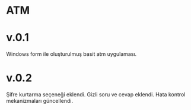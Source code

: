 # ATM
# v.0.1
 Windows form ile oluşturulmuş basit atm uygulaması.
 
 # v.0.2
 Şifre kurtarma seçeneği eklendi.
 Gizli soru ve cevap eklendi.
 Hata kontrol mekanizmaları güncellendi.
